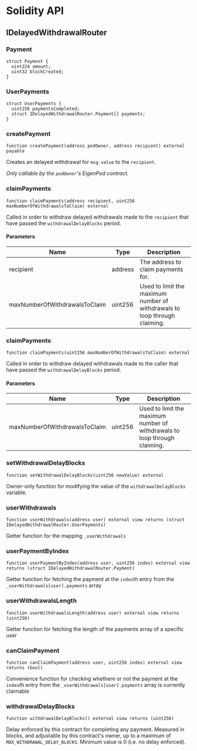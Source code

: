 # Solidity API

## IDelayedWithdrawalRouter

### Payment

```solidity
struct Payment {
  uint224 amount;
  uint32 blockCreated;
}
```

### UserPayments

```solidity
struct UserPayments {
  uint256 paymentsCompleted;
  struct IDelayedWithdrawalRouter.Payment[] payments;
}
```

### createPayment

```solidity
function createPayment(address podOwner, address recipient) external payable
```

Creates an delayed withdrawal for `msg.value` to the `recipient`.

_Only callable by the `podOwner`'s EigenPod contract._

### claimPayments

```solidity
function claimPayments(address recipient, uint256 maxNumberOfWithdrawalsToClaim) external
```

Called in order to withdraw delayed withdrawals made to the `recipient` that have passed the `withdrawalDelayBlocks` period.

#### Parameters

| Name | Type | Description |
| ---- | ---- | ----------- |
| recipient | address | The address to claim payments for. |
| maxNumberOfWithdrawalsToClaim | uint256 | Used to limit the maximum number of withdrawals to loop through claiming. |

### claimPayments

```solidity
function claimPayments(uint256 maxNumberOfWithdrawalsToClaim) external
```

Called in order to withdraw delayed withdrawals made to the caller that have passed the `withdrawalDelayBlocks` period.

#### Parameters

| Name | Type | Description |
| ---- | ---- | ----------- |
| maxNumberOfWithdrawalsToClaim | uint256 | Used to limit the maximum number of withdrawals to loop through claiming. |

### setWithdrawalDelayBlocks

```solidity
function setWithdrawalDelayBlocks(uint256 newValue) external
```

Owner-only function for modifying the value of the `withdrawalDelayBlocks` variable.

### userWithdrawals

```solidity
function userWithdrawals(address user) external view returns (struct IDelayedWithdrawalRouter.UserPayments)
```

Getter function for the mapping `_userWithdrawals`

### userPaymentByIndex

```solidity
function userPaymentByIndex(address user, uint256 index) external view returns (struct IDelayedWithdrawalRouter.Payment)
```

Getter function for fetching the payment at the `index`th entry from the `_userWithdrawals[user].payments` array

### userWithdrawalsLength

```solidity
function userWithdrawalsLength(address user) external view returns (uint256)
```

Getter function for fetching the length of the payments array of a specific user

### canClaimPayment

```solidity
function canClaimPayment(address user, uint256 index) external view returns (bool)
```

Convenience function for checking whethere or not the payment at the `index`th entry from the `_userWithdrawals[user].payments` array is currently claimable

### withdrawalDelayBlocks

```solidity
function withdrawalDelayBlocks() external view returns (uint256)
```

Delay enforced by this contract for completing any payment. Measured in blocks, and adjustable by this contract's owner,
up to a maximum of `MAX_WITHDRAWAL_DELAY_BLOCKS`. Minimum value is 0 (i.e. no delay enforced).

